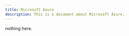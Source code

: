 ```yaml
---
title: Microsoft Azure
description: This is a document about Microsoft Azure.
---
```


nothing here.